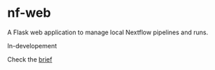 # nf-web

A Flask web application to manage local Nextflow pipelines and runs.

In-developement

Check the [brief](./brief.txt)

